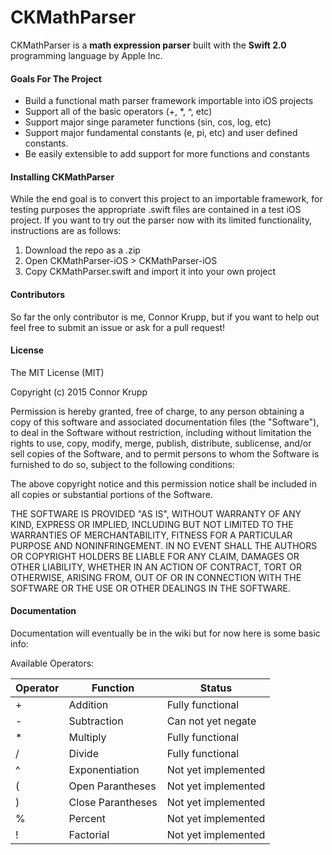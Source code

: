 # CKMathParser
CKMathParser is a **math expression parser** built with the **Swift 2.0** programming language by Apple Inc.

#### Goals For The Project
* Build a functional math parser framework importable into iOS projects
* Support all of the basic operators (+, *, ^, etc)
* Support major singe parameter functions (sin, cos, log, etc)
* Support major fundamental constants (e, pi, etc) and user defined constants.
* Be easily extensible to add support for more functions and constants
 
#### Installing CKMathParser
While the end goal is to convert this project to an importable framework, for testing purposes the appropriate .swift files are contained in a test iOS project. If you want to try out the parser now with its limited functionality, instructions are as follows:

1. Download the repo as a .zip
2. Open CKMathParser-iOS > CKMathParser-iOS
3. Copy CKMathParser.swift and import it into your own project

#### Contributors
So far the only contributor is me, Connor Krupp, but if you want to help out feel free to submit an issue or ask for a pull request!

#### License
The MIT License (MIT)

Copyright (c) 2015 Connor Krupp

Permission is hereby granted, free of charge, to any person obtaining a copy
of this software and associated documentation files (the "Software"), to deal
in the Software without restriction, including without limitation the rights
to use, copy, modify, merge, publish, distribute, sublicense, and/or sell
copies of the Software, and to permit persons to whom the Software is
furnished to do so, subject to the following conditions:

The above copyright notice and this permission notice shall be included in all
copies or substantial portions of the Software.

THE SOFTWARE IS PROVIDED "AS IS", WITHOUT WARRANTY OF ANY KIND, EXPRESS OR
IMPLIED, INCLUDING BUT NOT LIMITED TO THE WARRANTIES OF MERCHANTABILITY,
FITNESS FOR A PARTICULAR PURPOSE AND NONINFRINGEMENT. IN NO EVENT SHALL THE
AUTHORS OR COPYRIGHT HOLDERS BE LIABLE FOR ANY CLAIM, DAMAGES OR OTHER
LIABILITY, WHETHER IN AN ACTION OF CONTRACT, TORT OR OTHERWISE, ARISING FROM,
OUT OF OR IN CONNECTION WITH THE SOFTWARE OR THE USE OR OTHER DEALINGS IN THE
SOFTWARE.

#### Documentation
Documentation will eventually be in the wiki but for now here is some basic info:

Available Operators:


| Operator | Function          | Status              |
|----------|-------------------|---------------------|
| +        | Addition          | Fully functional    |
| -        | Subtraction       | Can not yet negate  |
| *        | Multiply          | Fully functional    |
| /        | Divide            | Fully functional    |
| ^        | Exponentiation    | Not yet implemented |
| (        | Open Parantheses  | Not yet implemented |
| )        | Close Parantheses | Not yet implemented |
| %        | Percent           | Not yet implemented |
| !        | Factorial         | Not yet implemented |

